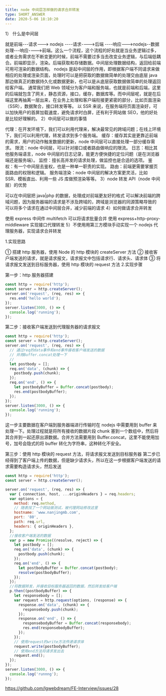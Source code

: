 ```yaml
---
title: node 中间层怎样做的请求合并转发
type: SHORT_ANSWER
date: 2020-5-06 18:10:20
---
```


1） 什么是中间层

就是前端---请求---> nodejs ----请求---->后端 ----响应--->nodejs--数据处理---响应---->前端。这么一个流程，这个流程的好处就是当业务逻辑过多，或者业务需求在不断变更的时候，前端不需要过多当去改变业务逻辑，与后端低耦合。前端即显示，渲染。后端获取和存储数据。中间层处理数据结构，返回给前端可用可渲染的数据结构。
nodejs 是起中间层的作用，即根据客户端不同请求来做相应的处理或渲染页面，处理时可以是把获取的数据做简单的处理交由底层 java 那边做真正的数据持久化或数据更新，也可以是从底层获取数据做简单的处理返回给客户端。
通常我们把 Web 领域分为客户端和服务端，也就是前端和后端，这里的后端就包含了网关，静态资源，接口，缓存，数据库等。而中间层呢，就是在后端这里再抽离一层出来，在业务上处理和客户端衔接更紧密的部分，比如页面渲染（SSR），数据聚合，接口转发等等。
以 SSR 来说，在服务端将页面渲染好，可以加快用户的首屏加载速度，避免请求时白屏，还有利于网站做 SEO，他的好处是比较好理解的。
2）中间层可以做的事情

代理：在开发环境下，我们可以利用代理来，解决最常见的跨域问题；在线上环境下，我们可以利用代理，转发请求到多个服务端。
缓存：缓存其实是更靠近前端的需求，用户的动作触发数据的更新，node 中间层可以直接处理一部分缓存需求。
限流：node 中间层，可以针对接口或者路由做响应的限流。
日志：相比其他服务端语言，node 中间层的日志记录，能更方便快捷的定位问题（是在浏览器端还是服务端）。
监控：擅长高并发的请求处理，做监控也是合适的选项。
鉴权：有一个中间层去鉴权，也是一种单一职责的实现。
路由：前端更需要掌握页面路由的权限和逻辑。
服务端渲染：node 中间层的解决方案更灵活，比如 SSR、模板直出、利用一些 JS 库做预渲染等等。
3）node 转发 API（node 中间层）的优势

可以在中间层把 java|php 的数据，处理成对前端更友好的格式
可以解决前端的跨域问题，因为服务器端的请求是不涉及跨域的，跨域是浏览器的同源策略导致的
可以将多个请求在通过中间层合并，减少前端的请求
4）如何做请求合并转发

使用 express 中间件 multifetch 可以将请求批量合并
使用 express+http-proxy-middleware 实现接口代理转发
5）不使用用第三方模块手动实现一个 nodejs 代理服务器，实现请求合并转发

1.实现思路

① 搭建 http 服务器，使用 Node 的 http 模块的 createServer 方法
② 接收客户端发送的请求，就是请求报文，请求报文中包括请求行、请求头、请求体
③ 将请求报文发送到目标服务器，使用 http 模块的 request 方法 2.实现步骤

第一步：http 服务器搭建

```js
const http = require('http');
const server = http.createServer();
server.on('request', (req, res) => {
  res.end('hello world');
});
server.listen(3000, () => {
  console.log('running');
});
```

第二步：接收客户端发送到代理服务器的请求报文

```js
const http = require('http');
const server = http.createServer();
server.on('request', (req, res) => {
  // 通过req的data事件和end事件接收客户端发送的数据
  // 并用Buffer.concat处理一下
  //
  let postbody = [];
  req.on('data', (chunk) => {
    postbody.push(chunk);
  });
  req.on('end', () => {
    let postbodyBuffer = Buffer.concat(postbody);
    res.end(postbodyBuffer);
  });
});
server.listen(3000, () => {
  console.log('running');
});
```

这一步主要数据在客户端到服务器端进行传输时在 nodejs 中需要用到 buffer 来处理一下。处理过程就是将所有接收的数据片段 chunk 塞到一个数组中，然后将其合并到一起还原出源数据。合并方法需要用到 Buffer.concat，这里不能使用加号，加号会隐式的将 buffer 转化为字符串，这种转化不安全。

第三步：使用 http 模块的 request 方法，将请求报文发送到目标服务器
第二步已经得到了客户端上传的数据，但是缺少请求头，所以在这一步根据客户端发送的请求需要构造请求头，然后发送

```js
const http = require('http');
const server = http.createServer();

server.on('request', (req, res) => {
  var { connection, host, ...originHeaders } = req.headers;
  var options = {
    method: req.method,
    // 随表找了一个网站做测试，被代理网站修改这里
    hostname: 'www.nanjingmb.com',
    port: '80',
    path: req.url,
    headers: { originHeaders },
  };
  //接收客户端发送的数据
  var p = new Promise((resolve, reject) => {
    let postbody = [];
    req.on('data', (chunk) => {
      postbody.push(chunk);
    });
    req.on('end', () => {
      let postbodyBuffer = Buffer.concat(postbody);
      resolve(postbodyBuffer);
    });
  });
  //将数据转发，并接收目标服务器返回的数据，然后转发给客户端
  p.then((postbodyBuffer) => {
    let responsebody = [];
    var request = http.request(options, (response) => {
      response.on('data', (chunk) => {
        responsebody.push(chunk);
      });
      response.on('end', () => {
        responsebodyBuffer = Buffer.concat(responsebody);
        res.end(responsebodyBuffer);
      });
    });
    // 使用request的write方法传递请求体
    request.write(postbodyBuffer);
    // 使用end方法将请求发出去
    request.end();
  });
});
server.listen(3000, () => {
  console.log('runnng');
});
```

https://github.com/lgwebdream/FE-Interview/issues/28
